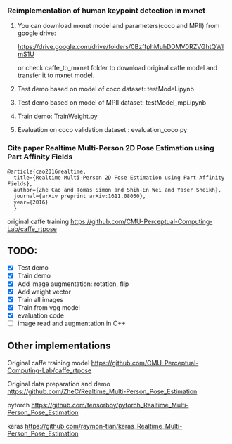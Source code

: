### Reimplementation of human keypoint detection in mxnet

1. You can download mxnet model and parameters(coco and MPII) from google drive:

   https://drive.google.com/drive/folders/0BzffphMuhDDMV0RZVGhtQWlmS1U

   or check caffe_to_mxnet folder to download original caffe model and transfer it to mxnet model.

2. Test demo based on model of coco dataset: testModel.ipynb
3. Test demo based on model of MPII dataset: testModel_mpi.ipynb
4. Train demo: TrainWeight.py
5. Evaluation on coco validation dataset : evaluation_coco.py

### Cite paper Realtime Multi-Person 2D Pose Estimation using Part Affinity Fields

```
@article{cao2016realtime,
  title={Realtime Multi-Person 2D Pose Estimation using Part Affinity Fields},
  author={Zhe Cao and Tomas Simon and Shih-En Wei and Yaser Sheikh},
  journal={arXiv preprint arXiv:1611.08050},
  year={2016}
  }
```

original caffe training https://github.com/CMU-Perceptual-Computing-Lab/caffe_rtpose



## TODO:
- [x] Test demo
- [x] Train demo
- [x] Add image augmentation: rotation, flip
- [x] Add weight vector
- [x] Train all images
- [x] Train from vgg model
- [x] evaluation code
- [ ] image read and augmentation in C++

## Other implementations 

Original caffe training model https://github.com/CMU-Perceptual-Computing-Lab/caffe_rtpose

Original data preparation and demo https://github.com/ZheC/Realtime_Multi-Person_Pose_Estimation

pytorch https://github.com/tensorboy/pytorch_Realtime_Multi-Person_Pose_Estimation

keras https://github.com/raymon-tian/keras_Realtime_Multi-Person_Pose_Estimation
